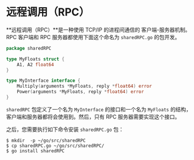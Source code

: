 # **远程调用（RPC）**

**远程调用（RPC）**是一种使用 TCP/IP 的进程间通信的 客户端-服务器机制。 RPC 客户端和 RPC 服务器都使用下面这个命名为 `sharedRPC.go` 的包开发。

```go
package sharedRPC

type MyFloats struct {
    A1, A2 float64
}

type MyInterface interface {
    Multiply(arguments *MyFloats, reply *float64) error
    Power(arguments *MyFloats, reply *float64) error
}
```

`sharedRPC` 包定义了一个名为 `MyInterface` 的接口和一个名为 `MyFloats` 的结构，客户端和服务器都将会使用到。然后，只有 RPC 服务器需要实现这个接口。

之后，您需要执行如下命令安装 `sharedRPC.go` 包：

```shell
$ mkdir  -p ~/go/src/sharedRPC
$ cp sharedRPC.go ~/go/src/sharedRPC/
$ go install sharedRPC
```